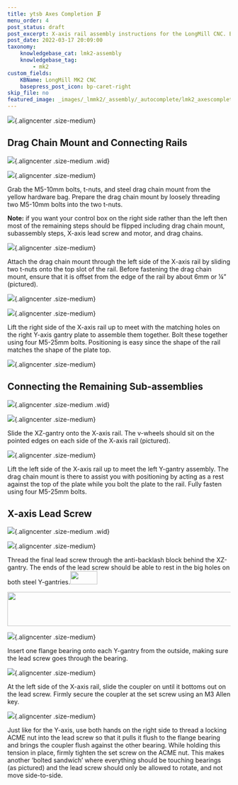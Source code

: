 ```yaml
---
title: ytsb Axes Completion 🗜️
menu_order: 4
post_status: draft
post_excerpt: X-axis rail assembly instructions for the LongMill CNC. Bringing the Y-gantries onto the rail, adding the lead screw, coupler, bearings and ACME nut.
post_date: 2022-03-17 20:09:00
taxonomy:
    knowledgebase_cat: lmk2-assembly
    knowledgebase_tag:
        - mk2
custom_fields:
    KBName: LongMill MK2 CNC
    basepress_post_icon: bp-caret-right
skip_file: no
featured_image: _images/_lmmk2/_assembly/_autocomplete/lmk2_axescomplete_Y-Axis-Gantries_1-1.png
---
```


![](/_images/_lmmk2/_assembly/_axescomplete/lmk2_axescomplete_Y-Axis-Gantries_1-1.png){.aligncenter .size-medium}

<h2>Drag Chain Mount and Connecting Rails</h2>

![](/_images/_lmmk2/_assembly/_axescomplete/lmk2_axescomplete_Header-Y-Axis-Gantries_2-1.png){.aligncenter .size-medium .wid}

![](/_images/_lmmk2/_assembly/_axescomplete/lmk2_axescomplete_MK2-36_2.jpg){.aligncenter .size-medium}

Grab the M5-10mm bolts, t-nuts, and steel drag chain mount from the yellow hardware bag. Prepare the drag chain mount by loosely threading two M5-10mm bolts into the two t-nuts.

<b>Note:</b> if you want your control box on the right side rather than the left then most of the remaining steps should be flipped including drag chain mount, subassembly steps, X-axis lead screw and motor, and drag chains.

![](/_images/_lmmk2/_assembly/_axescomplete/lmk2_axescomplete_Y-Axis-Gantries_2-1.png){.aligncenter .size-medium}

Attach the drag chain mount through the left side of the X-axis rail by sliding two t-nuts onto the top slot of the rail. Before fastening the drag chain mount, ensure that it is offset from the edge of the rail by about 6mm or ¼” (pictured).

![](/_images/_lmmk2/_assembly/_axescomplete/lmk2_axescomplete_MK2-37-2.jpg){.aligncenter .size-medium}

![](/_images/_lmmk2/_assembly/_axescomplete/lmk2_axescomplete_Y-Axis-Gantries_3-1.png){.aligncenter .size-medium}

Lift the right side of the X-axis rail up to meet with the matching holes on the right Y-axis gantry plate to assemble them together. Bolt these together using four M5-25mm bolts. Positioning is easy since the shape of the rail matches the shape of the plate top.

![](/_images/_lmmk2/_assembly/_axescomplete/lmk2_axescomplete_MK2-38_2.jpg){.aligncenter .size-medium}

<h2>Connecting the Remaining Sub-assemblies</h2>

![](/_images/_lmmk2/_assembly/_axescomplete/lmk2_axescomplete_Header-Y-Axis-Gantries_3-2.png){.aligncenter .size-medium .wid}

![](/_images/_lmmk2/_assembly/_axescomplete/lmk2_axescomplete_Y-Axis-Gantries_4-1.png){.aligncenter .size-medium}

Slide the XZ-gantry onto the X-axis rail. The v-wheels should sit on the pointed edges on each side of the X-axis rail (pictured).

![](/_images/_lmmk2/_assembly/_axescomplete/lmk2_axescomplete_Y-Axis-Gantries_5-1.png){.aligncenter .size-medium}

Lift the left side of the X-axis rail up to meet the left Y-gantry assembly. The drag chain mount is there to assist you with positioning by acting as a rest against the top of the plate while you bolt the plate to the rail. Fully fasten using four M5-25mm bolts.

<h2>X-axis Lead Screw</h2>

![](/_images/_lmmk2/_assembly/_axescomplete/lmk2_axescomplete_header-4.jpg){.aligncenter .size-medium .wid}

![](/_images/_lmmk2/_assembly/_axescomplete/lmk2_axescomplete_Y-Axis-Gantries_8-1.png){.aligncenter .size-medium}

Thread the final lead screw through the anti-backlash block behind the XZ-gantry. The ends of the lead screw should be able to rest in the big holes on both steel Y-gantries.<img class="non alignnone wp-image-4869" src="https://resources.sienci.com/wp-content/uploads/2025/02/lmk2_xzaxes_48EX-symbol.png" alt="" width="61" height="30" />

<a href="https://resources.sienci.com/view/lmk2-motors-and-wiring/"><img class="fortye aligncenter wp-image-3942 size-medium" src="https://resources.sienci.com/wp-content/uploads/2025/02/lmk2_axescomplete_EX4.png" alt="" width="850" height="77" /></a>

![](/_images/_lmmk2/_assembly/_axescomplete/lmk2_axescomplete_MK2-42.jpg){.aligncenter .size-medium}

Insert one flange bearing onto each Y-gantry from the outside, making sure the lead screw goes through the bearing.

![](/_images/_lmmk2/_assembly/_axescomplete/lmk2_axescomplete_Y-Axis-Gantries_6-1.png){.aligncenter .size-medium}

At the left side of the X-axis rail, slide the coupler on until it bottoms out on the lead screw. Firmly secure the coupler at the set screw using an M3 Allen key.

![](/_images/_lmmk2/_assembly/_axescomplete/lmk2_axescomplete_Y-Axis-Gantries_7-1.png){.aligncenter .size-medium}

Just like for the Y-axis, use both hands on the right side to thread a locking ACME nut into the lead screw so that it pulls it flush to the flange bearing and brings the coupler flush against the other bearing. While holding this tension in place, firmly tighten the set screw on the ACME nut. This makes another ‘bolted sandwich’ where everything should be touching bearings (as pictured) and the lead screw should only be allowed to rotate, and not move side-to-side.
